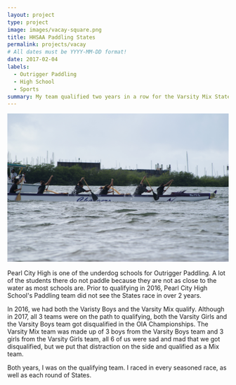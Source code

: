 ```yaml
---
layout: project
type: project
image: images/vacay-square.png
title: HHSAA Paddling States
permalink: projects/vacay
# All dates must be YYYY-MM-DD format!
date: 2017-02-04
labels:
  - Outrigger Paddling
  - High School
  - Sports
summary: My team qualified two years in a row for the Varsity Mix States Paddling Race.
---
```


<img class="ui medium right floated rounded image" src="../images/DSC01887.JPG">

Pearl City High is one of the underdog schools for Outrigger Paddling. A lot of the students there do not paddle because they are not as close to the water as most schools are. Prior to qualifying in 2016, Pearl City High School's Paddling team did not see the States race in over 2 years. 

In 2016, we had both the Varisty Boys and the Varsity Mix qualify. Although in 2017, all 3 teams were on the path to qualifying, both the Varsity Girls and the Varsity Boys team got disqualified in the OIA Championships. The Varsity Mix team was made up of 3 boys from the Varsity Boys team and 3 girls from the Varsity Girls team, all 6 of us were sad and mad that we got disqualified, but we put that distraction on the side and qualified as a Mix team. 

Both years, I was on the qualifying team. I raced in every seasoned race, as well as each round of States. 
